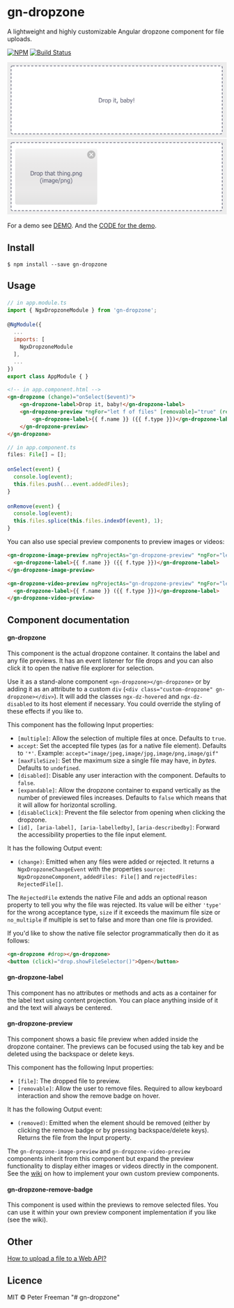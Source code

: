 # gn-dropzone

A lightweight and highly customizable Angular dropzone component for file uploads.

[![NPM](https://img.shields.io/npm/v/gn-dropzone.svg)](https://www.npmjs.com/package/gn-dropzone)
[![Build Status](https://travis-ci.com/peterfreeman/gn-dropzone.svg?branch=master)](https://travis-ci.com/peterfreeman/gn-dropzone)

<img src="_images/default.png">

<img src="_images/default_dropped.png">

For a demo see [DEMO](https://gn-dropzone.stackblitz.io). And the [CODE for the demo](https://stackblitz.com/edit/gn-dropzone).

## Install

```
$ npm install --save gn-dropzone
```

## Usage

```js
// in app.module.ts
import { NgxDropzoneModule } from 'gn-dropzone';

@NgModule({
  ...
  imports: [
    NgxDropzoneModule
  ],
  ...
})
export class AppModule { }
```

```html
<!-- in app.component.html -->
<gn-dropzone (change)="onSelect($event)">
	<gn-dropzone-label>Drop it, baby!</gn-dropzone-label>
	<gn-dropzone-preview *ngFor="let f of files" [removable]="true" (removed)="onRemove(f)">
		<gn-dropzone-label>{{ f.name }} ({{ f.type }})</gn-dropzone-label>
	</gn-dropzone-preview>
</gn-dropzone>
```

```js
// in app.component.ts
files: File[] = [];

onSelect(event) {
  console.log(event);
  this.files.push(...event.addedFiles);
}

onRemove(event) {
  console.log(event);
  this.files.splice(this.files.indexOf(event), 1);
}
```

You can also use special preview components to preview images or videos:

```html
<gn-dropzone-image-preview ngProjectAs="gn-dropzone-preview" *ngFor="let f of files" [file]="f">
  <gn-dropzone-label>{{ f.name }} ({{ f.type }})</gn-dropzone-label>
</gn-dropzone-image-preview>
```

```html
<gn-dropzone-video-preview ngProjectAs="gn-dropzone-preview" *ngFor="let f of files" [file]="f">
  <gn-dropzone-label>{{ f.name }} ({{ f.type }})</gn-dropzone-label>
</gn-dropzone-video-preview>
```

## Component documentation

#### gn-dropzone

This component is the actual dropzone container. It contains the label and any file previews.
It has an event listener for file drops and you can also click it to open the native file explorer for selection.

Use it as a stand-alone component `<gn-dropzone></gn-dropzone>` or by adding it as an attribute to a custom `div` (`<div class="custom-dropzone" gn-dropzone></div>`).
It will add the classes `ngx-dz-hovered` and `ngx-dz-disabled` to its host element if necessary. You could override the styling of these effects if you like to.

This component has the following Input properties:

* `[multiple]`: Allow the selection of multiple files at once. Defaults to `true`.
* `accept`: Set the accepted file types (as for a native file element). Defaults to `'*'`. Example: `accept="image/jpeg,image/jpg,image/png,image/gif"`
* `[maxFileSize]`: Set the maximum size a single file may have, in *bytes*. Defaults to `undefined`.
* `[disabled]`: Disable any user interaction with the component. Defaults to `false`.
* `[expandable]`: Allow the dropzone container to expand vertically as the number of previewed files increases. Defaults to `false` which means that it will allow for horizontal scrolling.
* `[disableClick]`: Prevent the file selector from opening when clicking the dropzone.
* `[id], [aria-label], [aria-labelledby]`, `[aria-describedby]`: Forward the accessibility properties to the file input element.

It has the following Output event:

* `(change)`: Emitted when any files were added or rejected. It returns a `NgxDropzoneChangeEvent` with the properties `source: NgxDropzoneComponent`, `addedFiles: File[]` and `rejectedFiles: RejectedFile[]`.

The `RejectedFile` extends the native File and adds an optional reason property to tell you why the file was rejected. Its value will be either `'type'` for the wrong acceptance type, `size` if it exceeds the maximum file size or `no_multiple` if multiple is set to false and more than one file is provided.

If you'd like to show the native file selector programmatically then do it as follows:

```html
<gn-dropzone #drop></gn-dropzone>
<button (click)="drop.showFileSelector()">Open</button>
```

#### gn-dropzone-label

This component has no attributes or methods and acts as a container for the label text using content projection.
You can place anything inside of it and the text will always be centered.

#### gn-dropzone-preview

This component shows a basic file preview when added inside the dropzone container. The previews can be focused using the tab key and be deleted using the backspace or delete keys.

This component has the following Input properties:

* `[file]`: The dropped file to preview.
* `[removable]`: Allow the user to remove files. Required to allow keyboard interaction and show the remove badge on hover.

It has the following Output event:

* `(removed)`: Emitted when the element should be removed (either by clicking the remove badge or by pressing backspace/delete keys). Returns the file from the Input property.

The `gn-dropzone-image-preview` and `gn-dropzone-video-preview` components inherit from this component but expand the preview functionality to display either images or videos directly in the component. See the [wiki](https://github.com/peterfreeman/gn-dropzone/wiki/How-to-create-a-custom-preview-component%3F) on how to implement your own custom preview components.

#### gn-dropzone-remove-badge

This component is used within the previews to remove selected files. You can use it within your own preview component implementation if you like (see the wiki).

## Other

[How to upload a file to a Web API?](https://github.com/peterfreeman/gn-dropzone/wiki/How-to-upload-a-file-to-a-Web-service-API%3F)

## Licence

MIT © Peter Freeman
"# gn-dropzone" 
